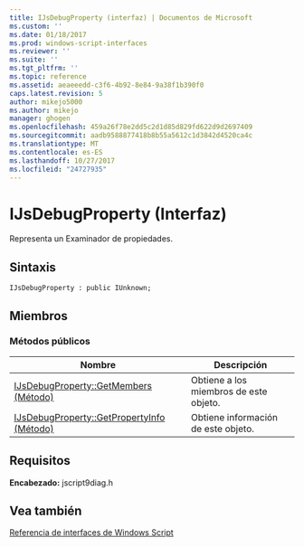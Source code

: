 ```yaml
---
title: IJsDebugProperty (interfaz) | Documentos de Microsoft
ms.custom: ''
ms.date: 01/18/2017
ms.prod: windows-script-interfaces
ms.reviewer: ''
ms.suite: ''
ms.tgt_pltfrm: ''
ms.topic: reference
ms.assetid: aeaeeedd-c3f6-4b92-8e84-9a38f1b390f0
caps.latest.revision: 5
author: mikejo5000
ms.author: mikejo
manager: ghogen
ms.openlocfilehash: 459a26f78e2dd5c2d1d85d829fd622d9d2697409
ms.sourcegitcommit: aadb9588877418b8b55a5612c1d3842d4520ca4c
ms.translationtype: MT
ms.contentlocale: es-ES
ms.lasthandoff: 10/27/2017
ms.locfileid: "24727935"
---
```

# <a name="ijsdebugproperty-interface"></a>IJsDebugProperty (Interfaz)
Representa un Examinador de propiedades.  
  
## <a name="syntax"></a>Sintaxis  
  
```  
IJsDebugProperty : public IUnknown;  
```  
  
## <a name="members"></a>Miembros  
  
### <a name="public-methods"></a>Métodos públicos  
  
|Nombre|Descripción|  
|----------|-----------------|  
|[IJsDebugProperty::GetMembers (Método)](../../winscript/reference/ijsdebugproperty-getmembers-method.md)|Obtiene a los miembros de este objeto.|  
|[IJsDebugProperty::GetPropertyInfo (Método)](../../winscript/reference/ijsdebugproperty-getpropertyinfo-method.md)|Obtiene información de este objeto.|  
  
## <a name="requirements"></a>Requisitos  
 **Encabezado:** jscript9diag.h  
  
## <a name="see-also"></a>Vea también  
 [Referencia de interfaces de Windows Script](../../winscript/reference/windows-script-interfaces-reference.md)